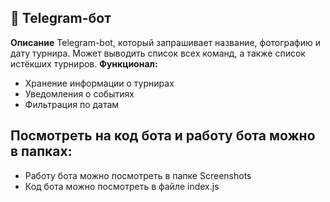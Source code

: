 ## 🤖 Telegram-бот
**Описание**
Telegram-bot, который запрашивает название, фотографию и дату турнира. Может выводить список всех команд, а также список истёкших турниров.
**Функционал:**
- Хранение информации о турнирах
- Уведомления о событиях
- Фильтрация по датам

## Посмотреть на код бота и работу бота можно в папках:
- Работу бота можно посмотреть в папке Screenshots
- Код бота можно посмотреть в файле index.js
